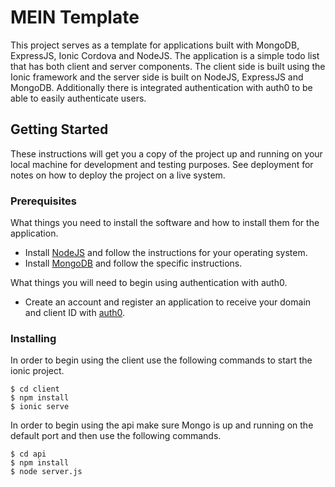 # MEIN Template

This project serves as a template for applications built with MongoDB, ExpressJS, Ionic Cordova and NodeJS. The application is a simple todo list that has both client and server components. The client side is built using the Ionic framework and the server side is built on NodeJS, ExpressJS and MongoDB. Additionally there is integrated authentication with auth0 to be able to easily authenticate users.

## Getting Started

These instructions will get you a copy of the project up and running on your local machine for development and testing purposes. See deployment for notes on how to deploy the project on a live system.

### Prerequisites

What things you need to install the software and how to install them for the application.

- Install [NodeJS](https://nodejs.org/en/download/) and follow the instructions for your operating system.
- Install [MongoDB](https://www.mongodb.com/download-center#community) and follow the specific instructions.

What things you will need to begin using authentication with auth0.

- Create an account and register an application to receive your domain and client ID with [auth0](https://auth0.com/).

### Installing

In order to begin using the client use the following commands to start the ionic project.
```
$ cd client
$ npm install
$ ionic serve
```

In order to begin using the api make sure Mongo is up and running on the default port and then use the following commands.

```
$ cd api
$ npm install
$ node server.js
```
